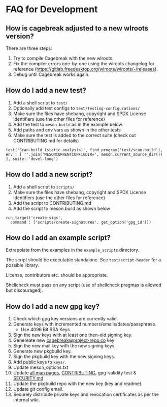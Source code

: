 # FAQ for Development

## How is cagebreak adjusted to a new wlroots version?

There are three steps:

1. Try to compile Cagebreak with the new wlroots.
2. Fix the compiler errors one-by-one using the wlroots
   changelog for reference (https://gitlab.freedesktop.org/wlroots/wlroots/-/releases).
3. Debug until Cagebreak works again.

## How do I add a new test?

1. Add a shell script to `test/`
2. Optionally add test configs to `test/testing-configurations/`
3. Make sure the files have shebang, copyright and SPDX License identifiers
   (use the other files for reference)
4. Add the test to `meson.build` as in the example below.
5. Add paths and env vars as shown in the other tests
6. Make sure the test is added to the correct suite
   (check out CONTRIBUTING.md for details)

```
test('Scan-build (static analysis)', find_program('test/scan-build'), env : [ ''.join('MESONCURRENTCONFIGDIR=', meson.current_source_dir()) ], suite: 'devel-long')
```

## How do I add a new script?

1. Add a shell script to `scripts/`
2. Make sure the files have shebang, copyright and SPDX License identifiers
   (use the other files for reference)
3. Add the script to CONTRIBUTING.md
4. Add the script to meson.build as shown below

```
run_target('create-sigs',
  command : ['scripts/create-signatures', get_option('gpg_id')])
```

## How do I add an example script?

Extrapolate from the examples in the `example_scripts` directory.

The script should be executable standalone. See `test/script-header` for a possible
library.

License, contributors etc. should be appropriate.

Shellcheck must pass on any script (use of shellcheck pragmas is allowed but
discouraged).

## How do I add a new gpg key?

1. Check which gpg key versions are currently valid.
2. Generate keys with incremented numbers/emails/dates/passphrase.
   * Use 4096 Bit RSA Keys
3. Sign the new keys with at least one then-old signing key.
4. Genereate new cagebreak@project-repo.co key
5. Sign the new mail key with the new signing keys.
6. Generate new pkgbuild key.
7. Sign the pkgbuild key with the new signing keys.
8. Add public keys to `keys/`.
9. Update meson_options.txt
10. Update [all man pages](../manuals.md), [CONTRIBUTING](../CONTRIBUTING.md), gpg-validity test & [SECURITY.md](../SECURITY.md)
11. Update the pkgbuild repo with the new key (key and readme).
12. Update git config email.
13. Securely distribute private keys and revocation certificates as per the internal wiki.

